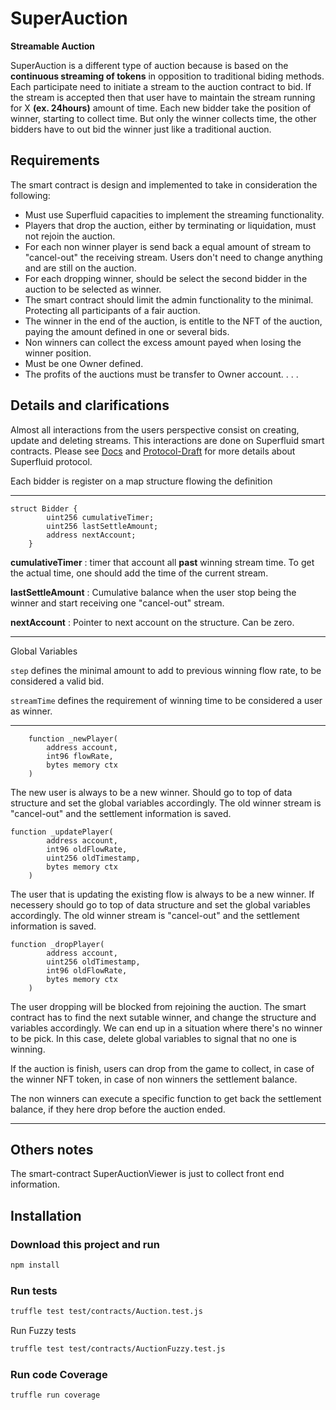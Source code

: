 # SuperAuction

**Streamable Auction**

SuperAuction is a different type of auction because is based on the __continuous streaming of tokens__ in opposition to traditional biding methods. Each participate need to initiate a stream to the auction contract to bid. If the stream is accepted then that user have to maintain the stream running for X __(ex. 24hours)__ amount of time. Each new bidder take the position of winner, starting to collect time. But only the winner collects time, the other bidders have to out bid the winner just like a traditional auction.



## Requirements

The smart contract is design and implemented to take in consideration the following:

- Must use Superfluid capacities to implement the streaming functionality.
- Players that drop the auction, either by terminating or liquidation, must not rejoin the auction.
- For each non winner player is send back a equal amount of stream to "cancel-out" the receiving stream. Users don't need to change anything and are still on the auction.
- For each dropping winner, should be select the second bidder in the auction to be selected as winner.
- The smart contract should limit the admin functionality to the minimal. Protecting all participants of a fair auction.
- The winner in the end of the auction, is entitle to the NFT of the auction, paying the amount defined in one or several bids.
- Non winners can collect the excess amount payed when losing the winner position.
- Must be one Owner defined.
- The profits of the auctions must be transfer to Owner account.
.
.
.



## Details and clarifications

Almost all interactions from the users perspective consist on creating, update and deleting streams. This interactions are done on Superfluid smart contracts. Please see [Docs](https://docs.superfluid.finance/superfluid/) and [Protocol-Draft](https://www.notion.so/superfluidhq/Superfluid-Technical-Paper-DRAFT-1-906968c3684b4bd88a8878ff51f08316) for more details about Superfluid protocol.


Each bidder is register on a map structure flowing the definition

---
```solidity
struct Bidder {
        uint256 cumulativeTimer;
        uint256 lastSettleAmount;
        address nextAccount;
    }
```

**cumulativeTimer** : timer that account all **past** winning stream time. To get the actual time, one should add the time of the current stream.

**lastSettleAmount** : Cumulative balance when the user stop being the winner and start receiving one "cancel-out" stream.

**nextAccount** : Pointer to next account on the structure. Can be zero.

---

Global Variables

```step``` defines the minimal amount to add to previous winning flow rate, to be considered a valid bid.

```streamTime``` defines the requirement of winning time to be considered a user as winner.

---

```solidity
    function _newPlayer(
        address account,
        int96 flowRate,
        bytes memory ctx
    )
```

The new user is always to be a new winner. Should go to top of data structure and set the global variables accordingly. The old winner stream is "cancel-out" and the settlement information is saved.



```solidity
function _updatePlayer(
        address account,
        int96 oldFlowRate,
        uint256 oldTimestamp,
        bytes memory ctx
    )
```

The user that is updating the existing flow is always to be a new winner. If necessery should go to top of data structure and set the global variables accordingly. The old winner stream is "cancel-out" and the settlement information is saved.


```solidity
function _dropPlayer(
        address account,
        uint256 oldTimestamp,
        int96 oldFlowRate,
        bytes memory ctx
    )
```

The user dropping will be blocked from rejoining the auction. The smart contract has to find the next sutable winner, and change the structure and variables accordingly. We can end up in a situation where there's no winner to be pick. In this case, delete global variables to signal that no one is winning. 

If the auction is finish, users can drop from the game to collect, in case of the winner NFT token, in case of non winners the settlement balance.

The non winners can execute a specific function to get back the settlement balance, if they here drop before the auction ended.

---

## Others notes

The smart-contract SuperAuctionViewer is just to collect front end information.


## Installation

### Download this project and run

```bash
npm install
```
### Run tests
```bash
truffle test test/contracts/Auction.test.js
```

Run Fuzzy tests

```bash
truffle test test/contracts/AuctionFuzzy.test.js
```

### Run code Coverage 
```bash
truffle run coverage
```

